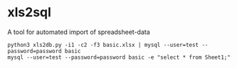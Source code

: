 # xls2sql

A tool for automated import of spreadsheet-data

```
python3 xls2db.py -i1 -c2 -f3 basic.xlsx | mysql --user=test --password=password basic
mysql --user=test --password=password basic -e "select * from Sheet1;"
```

